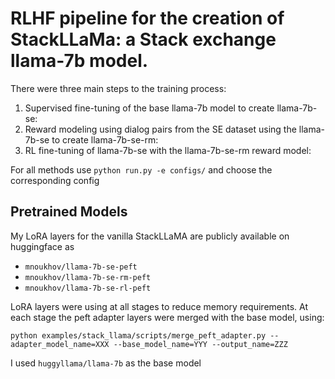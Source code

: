 # RLHF pipeline for the creation of StackLLaMa: a Stack exchange llama-7b model.
There were three main steps to the training process:
1. Supervised fine-tuning of the base llama-7b model to create llama-7b-se:
2. Reward modeling using dialog pairs from the SE dataset using the llama-7b-se to create llama-7b-se-rm:
3. RL fine-tuning of llama-7b-se with the llama-7b-se-rm reward model:

For all methods use `python run.py -e configs/` and choose the corresponding config


## Pretrained Models

My LoRA layers for the vanilla StackLLaMA are publicly available on huggingface as 
- `mnoukhov/llama-7b-se-peft`
- `mnoukhov/llama-7b-se-rm-peft`
- `mnoukhov/llama-7b-se-rl-peft`

LoRA layers were using at all stages to reduce memory requirements. 
At each stage the peft adapter layers were merged with the base model, using: 
```shell
python examples/stack_llama/scripts/merge_peft_adapter.py --adapter_model_name=XXX --base_model_name=YYY --output_name=ZZZ
```

I used `huggyllama/llama-7b` as the base model
